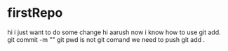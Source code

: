 # firstRepo
hi i just want to do some change
hi aarush 
now i know how to use git add. 
git commit -m ""
 git pwd is not git comand 
 we need to push 
 git add .
 